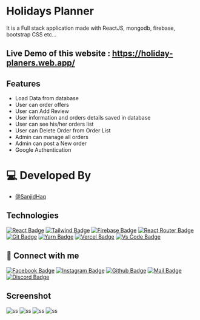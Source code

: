 # Holidays Planner

It is a Full stack application made with ReactJS, mongodb, firebase, bootstrap CSS etc...

## Live Demo of this website : https://holiday-planers.web.app/

## Features

- Load Data from database
- User can order offers
- User can Add Review
- User information and orders details saved in database
- User can see his/her orders list
- User can Delete Order from Order List
- Admin can manage all orders
- Admin can post a New order 
- Google Authentication

  
# 💻 Developed By

- [@SanjidHaq](https://github.com/sanjid073)

## Technologies

[![React Badge](https://img.shields.io/badge/React-20232A?style=for-the-badge&logo=react&logoColor=61DAFB)](https://github.com/sanjid073)
[![Tailwind Badge](https://img.shields.io/badge/Tailwind_CSS-38B2AC?style=for-the-badge&logo=tailwind-css&logoColor=white)](https://github.com/sanjid073)
[![Firebase Badge](https://img.shields.io/badge/Firebase-FFCB2B?style=for-the-badge&logo=firebase&logoColor=white)](https://github.com/sanjid073)
[![React Router Badge](https://img.shields.io/badge/React_Router-CA4245?style=for-the-badge&logo=react-router&logoColor=white)](https://github.com/sanjid073)
[![Git Badge](https://img.shields.io/badge/git-f34f29?style=for-the-badge&logo=git&logoColor=white)](https://github.com/sanjid073)
[![Yarn Badge](https://img.shields.io/badge/yarn-0078D6?style=for-the-badge&logo=yarn&logoColor=white)](https://github.com/sanjid073)
[![Vercel Badge](https://img.shields.io/badge/vercel-000?style=for-the-badge&logo=vercel&logoColor=white)](https://github.com/sanjid073)
[![Vs Code Badge](https://img.shields.io/badge/Visual_Studio_Code-0078D6?style=for-the-badge&logo=visualstudiocode&logoColor=white)](https://github.com/sanjid073)



## 🚀 Connect with me

[![Facebook Badge](https://img.shields.io/badge/Facebook-1877F2?style=for-the-badge&logo=facebook&logoColor=white)](https://www.facebook.com/sanjid.haq.1)
[![Instagram Badge](https://img.shields.io/badge/Instagram-E4405F?style=for-the-badge&logo=instagram&logoColor=white)](https://www.instagram.com/sanjid_mahi/)
[![Github Badge](https://img.shields.io/badge/GitHub-100000?style=for-the-badge&logo=github&logoColor=white)](https://github.com/sanjid073)
[![Mail Badge](https://img.shields.io/badge/Gmail-D14836?style=for-the-badge&logo=gmail&logoColor=white)](mailto:sanjidmahe@gmail.com)
[![Discord Badge](https://img.shields.io/badge/Discord-7289DA?style=for-the-badge&logo=discord&logoColor=white)](https://discord.gg)

## Screenshot

![ss](https://i.ibb.co/N3dLdyL/Fire-Shot-Capture-031-React-App-localhost.png)
![ss](https://i.ibb.co/gz0MNgj/Fire-Shot-Capture-032-React-App-localhost.png)
![ss](https://i.ibb.co/Z1Q9MCT/Fire-Shot-Capture-033-React-App-localhost.png)
![ss](https://i.ibb.co/7St2cGB/Fire-Shot-Capture-036-React-App-localhost.png)

